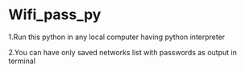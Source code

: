 # Wifi_pass_py
1.Run this python in any local computer having python interpreter


2.You can have only saved networks list with passwords as output in terminal
